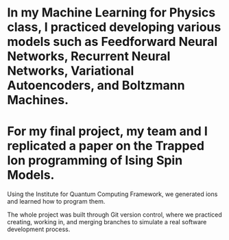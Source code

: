 # In my Machine Learning for Physics class, I practiced developing various models such as Feedforward Neural Networks, Recurrent Neural Networks, Variational Autoencoders, and Boltzmann Machines. 

# For my final project, my team and I replicated a paper on the Trapped Ion programming of Ising Spin Models. 

Using the Institute for Quantum Computing Framework, we generated ions and learned how to program them. 

The whole project was built through Git version control, where we practiced creating, working in, and merging branches to simulate a real software development process.
